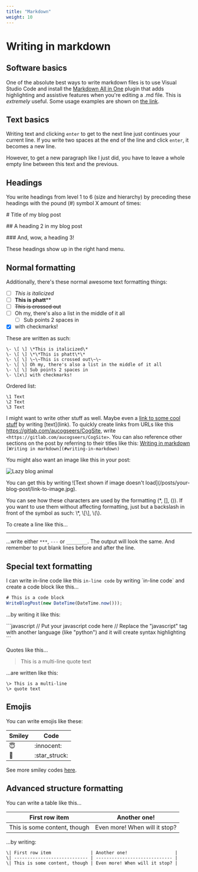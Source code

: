```yaml
---
title: "Markdown"
weight: 10
---
```


# Writing in markdown

## Software basics

One of the absolute best ways to write markdown files is to
use Visual Studio Code and install the
[Markdown All in One](https://marketplace.visualstudio.com/items?itemName=yzhang.markdown-all-in-one)
plugin that adds highlighting and assistive features when
you're editing a .md file. This is _extremely_ useful. Some
usage examples are shown on [the link](https://marketplace.visualstudio.com/items?itemName=yzhang.markdown-all-in-one).

## Text basics

Writing text and clicking `enter` to get to the next line just continues your current line. If you write two spaces at the end of the line
and click `enter`, it becomes a new line.

However, to get a new paragraph like I just did, you have to leave a whole empty line between this text and the previous.

## Headings

You write headings from level 1 to 6 (size and hierarchy) by preceding these headings with the pound (#) symbol X amount of times:

\# Title of my blog post

\## A heading 2 in my blog post

\### And, wow, a heading 3!

These headings show up in the right hand menu.

## Normal formatting

Additionally, there's these normal awesome text formatting things:

- [ ] _This is italicized_
- [ ] **This is phatt**\*\*
- [ ] ~~This is crossed out~~
- [ ] Oh my, there's also a list in the middle of it all
  - [ ] Sub points 2 spaces in
- [x] with checkmarks!

These are written as such:

```
\- \[ \] \*This is italicized\*
\- \[ \] \*\*This is phatt\*\*
\- \[ \] \~\~This is crossed out\~\~
\- \[ \] Oh my, there's also a list in the middle of it all
\- \[ \] Sub points 2 spaces in
\- \[x\] with checkmarks!
```

Ordered list:

```
\1 Text
\2 Text
\3 Text
```

I might want to write other stuff as well. Maybe even a [link to some cool stuff](https://gitlab.com/aucogseers/CogSite) by writing \[text\](link). To quickly create links from URLs like this <https://gitlab.com/aucogseers/CogSite>, write `<https://gitlab.com/aucogseers/CogSite>`.
You can also reference other sections on the post by referring to their titles like this: [Writing in markdown](#writing-in-markdown) `[Writing in markdown](#writing-in-markdown)`

You might also want an image like this in your post:

![Lazy blog animal](https://p1.pxfuel.com/preview/441/719/609/animal-themes-animal-one-animal-mammal-animal-wildlife-panda-animal-plant.jpg)

You can get this by writing \!\[Text shown if image doesn't load\]\(/posts/your-blog-post/link-to-image.jpg\).

You can see how these characters are used by the formatting (\*, \[\], \(\)). If you want to use them without affecting formatting, just but a backslash in front of the symbol as such: \\\*, \\\[\\\], \\\(\\\).

To create a line like this...

---

...write either `***`, `---` or `________`. The output will look the same. And remember to put blank lines before and after the line.

## Special text formatting

I can write in-line code like this `in-line code` by writing \`in-line code\` and create a code block like this...

```javascript
# This is a code block
WriteBlogPost(new DateTime(DateTime.now()));
```

...by writing it like this:

\`\`\`javascript
// Put your javascript code here
// Replace the "javascript" tag with another language (like "python") and it will create syntax highlighting
\`\`\`

Quotes like this...

> This is a multi-line
> quote text

...are written like this:

```
\> This is a multi-line
\> quote text
```

## Emojis

You can write emojis like these:

| Smiley        | Code            |
| ------------- | --------------- |
| :innocent:    | \:innocent\:    |
| :star_struck: | \:star_struck\: |

See more smiley codes [here](https://github.com/ikatyang/emoji-cheat-sheet/blob/master/README.md).

## Advanced structure formatting

You can write a table like this...

| First row item               | Another one!                  |
| ---------------------------- | ----------------------------- |
| This is some content, though | Even more! When will it stop? |

...by writing:

```
\| First row item               | Another one!                  |
\| ---------------------------- | ----------------------------- |
\| This is some content, though | Even more! When will it stop? |
```
